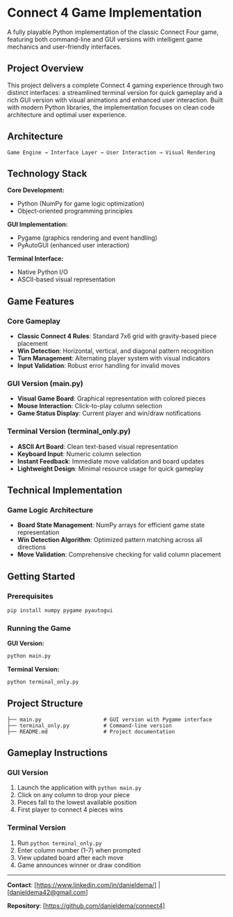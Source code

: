 # Connect 4 Game Implementation

A fully playable Python implementation of the classic Connect Four game, featuring both command-line and GUI versions with intelligent game mechanics and user-friendly interfaces.

## Project Overview

This project delivers a complete Connect 4 gaming experience through two distinct interfaces: a streamlined terminal version for quick gameplay and a rich GUI version with visual animations and enhanced user interaction. Built with modern Python libraries, the implementation focuses on clean code architecture and optimal user experience.

## Architecture

```
Game Engine → Interface Layer → User Interaction → Visual Rendering
```

## Technology Stack

**Core Development:**
- Python (NumPy for game logic optimization)
- Object-oriented programming principles

**GUI Implementation:**
- Pygame (graphics rendering and event handling)
- PyAutoGUI (enhanced user interaction)

**Terminal Interface:**
- Native Python I/O
- ASCII-based visual representation

## Game Features

### Core Gameplay
- **Classic Connect 4 Rules**: Standard 7x6 grid with gravity-based piece placement
- **Win Detection**: Horizontal, vertical, and diagonal pattern recognition
- **Turn Management**: Alternating player system with visual indicators
- **Input Validation**: Robust error handling for invalid moves

### GUI Version (main.py)
- **Visual Game Board**: Graphical representation with colored pieces
- **Mouse Interaction**: Click-to-play column selection
- **Game Status Display**: Current player and win/draw notifications

### Terminal Version (terminal_only.py)
- **ASCII Art Board**: Clean text-based visual representation
- **Keyboard Input**: Numeric column selection
- **Instant Feedback**: Immediate move validation and board updates
- **Lightweight Design**: Minimal resource usage for quick gameplay

## Technical Implementation

### Game Logic Architecture
- **Board State Management**: NumPy arrays for efficient game state representation
- **Win Detection Algorithm**: Optimized pattern matching across all directions
- **Move Validation**: Comprehensive checking for valid column placement

## Getting Started

### Prerequisites
```bash
pip install numpy pygame pyautogui
```

### Running the Game

**GUI Version:**
```bash
python main.py
```

**Terminal Version:**
```bash
python terminal_only.py
```

## Project Structure

```
├── main.py                    # GUI version with Pygame interface
├── terminal_only.py           # Command-line version
├── README.md                  # Project documentation
```

## Gameplay Instructions

### GUI Version
1. Launch the application with `python main.py`
2. Click on any column to drop your piece
3. Pieces fall to the lowest available position
4. First player to connect 4 pieces wins

### Terminal Version
1. Run `python terminal_only.py`
2. Enter column number (1-7) when prompted
3. View updated board after each move
4. Game announces winner or draw condition

---

**Contact**: [https://www.linkedin.com/in/danieldema/] | [danieldema42@gmail.com]

**Repository**: [https://github.com/danieldema/connect4]

